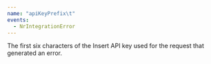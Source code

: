 ```yaml
---
name: "apiKeyPrefix\t"
events:
  - NrIntegrationError
---
```


The first six characters of the Insert API key used for the request that generated an error.